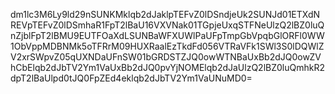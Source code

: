 dm1lc3M6Ly9ld29nSUNKMklqb2dJaklpTEFvZ0lDSndjeUk2SUNJd01ETXdNREVpTEFvZ0lDSmhaR1FpT2lBaU16VXVNak01TGpjeUxqSTFNeUlzQ2lBZ0luQnZjblFpT2lBMU9EUTFOaXdLSUNBaWFXUWlPaUFpTmpGbVpqbGlORFl0WW1ObVppMDBNMk5oTFRrM09HUXRaalEzTkdFd056VTRaVFk1SWl3S0lDQWlZV2xrSWpvZ05qUXNDaUFnSW01bGRDSTZJQ0owWTNBaUxBb2dJQ0owZVhCbElqb2dJbTV2Ym1VaUxBb2dJQ0pvYjNOMElqb2dJaUlzQ2lBZ0luQmhkR2dpT2lBaUlpd0tJQ0FpZEd4eklqb2dJbTV2Ym1VaUNuMD0=